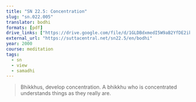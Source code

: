 ```yaml
---
title: "SN 22.5: Concentration"
slug: "sn.022.005"
translator: bodhi
formats: [pdf]
drive_links: ["https://drive.google.com/file/d/1GLDBdxmedI5W9aB2YfDE2ikhwAYCLDNX"]
external_url: "https://suttacentral.net/sn22.5/en/bodhi"
year: 2000
course: meditation
tags:
  - sn
  - view
  - samadhi
---
```


> Bhikkhus, develop concentration. A bhikkhu who is concentrated understands things as they really are.
